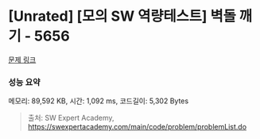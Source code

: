 # [Unrated] [모의 SW 역량테스트] 벽돌 깨기 - 5656 

[문제 링크](https://swexpertacademy.com/main/code/problem/problemDetail.do?contestProbId=AWXRQm6qfL0DFAUo) 

### 성능 요약

메모리: 89,592 KB, 시간: 1,092 ms, 코드길이: 5,302 Bytes



> 출처: SW Expert Academy, https://swexpertacademy.com/main/code/problem/problemList.do